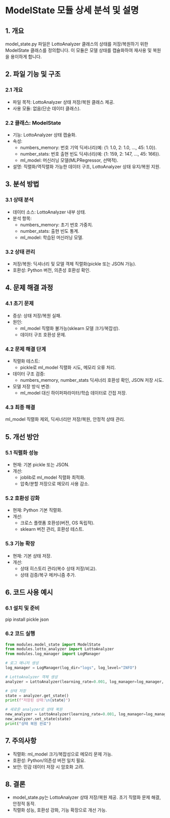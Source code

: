 # ModelState 모듈 상세 분석 및 설명
## 1. 개요
model_state.py 파일은 LottoAnalyzer 클래스의 상태를 저장/복원하기 위한 ModelState 클래스를 정의합니다. 
이 모듈은 모델 상태를 캡슐화하여 재사용 및 복원을 용이하게 합니다.

## 2. 파일 기능 및 구조
### 2.1 개요
- 파일 목적: LottoAnalyzer 상태 저장/복원 클래스 제공.
- 사용 모듈: 없음(단순 데이터 클래스).

### 2.2 클래스: ModelState
- 기능: LottoAnalyzer 상태 캡슐화.
- 속성:
  - numbers_memory: 번호 기억 딕셔너리(예: {1: 1.0, 2: 1.0, ..., 45: 1.0}).
  - number_stats: 번호 출현 빈도 딕셔너리(예: {1: 159, 2: 147, ..., 45: 166}).
  - ml_model: 머신러닝 모델(MLPRegressor, 선택적).
- 설명: 직렬화/역직렬화 가능한 데이터 구조, LottoAnalyzer 상태 유지/복원 지원.

## 3. 분석 방법
### 3.1 상태 분석
- 데이터 소스: LottoAnalyzer 내부 상태.
- 분석 항목:
  - numbers_memory: 초기 번호 가중치.
  - number_stats: 출현 빈도 통계.
  - ml_model: 학습된 머신러닝 모델.

### 3.2 상태 관리
- 저장/복원: 딕셔너리 및 모델 객체 직렬화(pickle 또는 JSON 가능).
- 호환성: Python 버전, 의존성 호환성 확인.

## 4. 문제 해결 과정
### 4.1 초기 문제
- 증상: 상태 저장/복원 실패.
- 원인:
  - ml_model 직렬화 불가능(sklearn 모델 크기/복잡성).
  - 데이터 구조 호환성 문제.

### 4.2 문제 해결 단계
- 직렬화 테스트:
  - pickle로 ml_model 직렬화 시도, 메모리 오류 처리.
- 데이터 구조 검증:
  - numbers_memory, number_stats 딕셔너리 호환성 확인, JSON 저장 시도.
- 모델 저장 방식 변경:
  - ml_model 대신 하이퍼파라미터/학습 데이터로 간접 저장.

### 4.3 최종 해결
ml_model 직렬화 제외, 딕셔너리만 저장/복원, 안정적 상태 관리.

## 5. 개선 방안
### 5.1 직렬화 성능
- 현재: 기본 pickle 또는 JSON.
- 개선:
  - joblib로 ml_model 직렬화 최적화.
  - 압축/분할 저장으로 메모리 사용 감소.

### 5.2 호환성 강화
- 현재: Python 기본 직렬화.
- 개선:
  - 크로스 플랫폼 호환성(버전, OS 독립적).
  - sklearn 버전 관리, 호환성 테스트.

### 5.3 기능 확장
- 현재: 기본 상태 저장.
- 개선:
  - 상태 히스토리 관리(복수 상태 저장/비교).
  - 상태 검증/복구 메커니즘 추가.

## 6. 코드 사용 예시
### 6.1 설치 및 준비
pip install pickle json

### 6.2 코드 실행
```python
from modules.model_state import ModelState
from modules.lotto_analyzer import LottoAnalyzer
from modules.log_manager import LogManager

# 로그 매니저 생성
log_manager = LogManager(log_dir="logs", log_level="INFO")

# LottoAnalyzer 객체 생성
analyzer = LottoAnalyzer(learning_rate=0.001, log_manager=log_manager, use_ml=True)

# 상태 저장
state = analyzer.get_state()
print(f"저장된 상태:\n{state}")

# 새로운 analyzer로 상태 복원
new_analyzer = LottoAnalyzer(learning_rate=0.001, log_manager=log_manager, use_ml=True)
new_analyzer.set_state(state)
print("상태 복원 완료")
```

## 7. 주의사항
- 직렬화: ml_model 크기/복잡성으로 메모리 문제 가능.
- 호환성: Python/의존성 버전 일치 필요.
- 보안: 민감 데이터 저장 시 암호화 고려.

## 8. 결론
- model_state.py는 LottoAnalyzer 상태 저장/복원 제공. 초기 직렬화 문제 해결, 안정적 동작. 
- 직렬화 성능, 호환성 강화, 기능 확장으로 개선 가능.